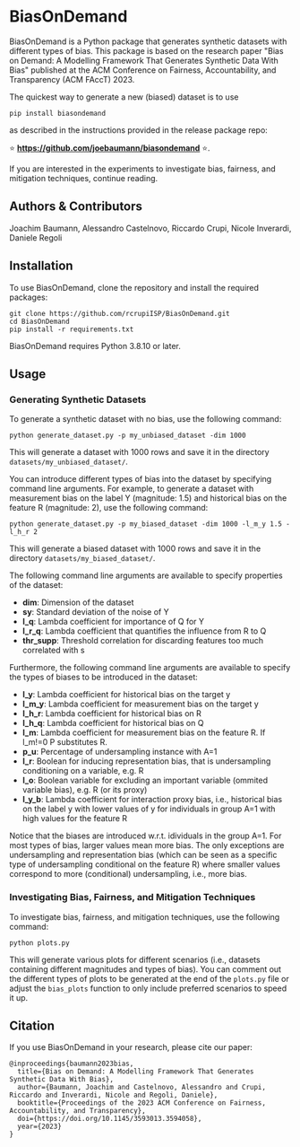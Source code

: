 # BiasOnDemand

BiasOnDemand is a Python package that generates synthetic datasets with different types of bias. This package is based on the research paper "Bias on Demand: A Modelling Framework That Generates Synthetic Data With Bias" published at the ACM Conference on Fairness, Accountability, and Transparency (ACM FAccT) 2023.

The quickest way to generate a new (biased) dataset is to use
```
pip install biasondemand
```
as described in the instructions provided in the release package repo: 

:star: **https://github.com/joebaumann/biasondemand** :star:.



If you are interested in the experiments to investigate bias, fairness, and mitigation techniques, continue reading.

## Authors & Contributors

Joachim Baumann, Alessandro Castelnovo, Riccardo Crupi, Nicole Inverardi, Daniele Regoli

## Installation

To use BiasOnDemand, clone the repository and install the required packages:

```
git clone https://github.com/rcrupiISP/BiasOnDemand.git
cd BiasOnDemand
pip install -r requirements.txt
```

BiasOnDemand requires Python 3.8.10 or later.

## Usage

### Generating Synthetic Datasets

To generate a synthetic dataset with no bias, use the following command:

```
python generate_dataset.py -p my_unbiased_dataset -dim 1000
```

This will generate a dataset with 1000 rows and save it in the directory `datasets/my_unbiased_dataset/`.

You can introduce different types of bias into the dataset by specifying command line arguments. For example, to generate a dataset with measurement bias on the label Y (magnitude: 1.5) and historical bias on the feature R (magnitude: 2), use the following command:

```
python generate_dataset.py -p my_biased_dataset -dim 1000 -l_m_y 1.5 -l_h_r 2
```

This will generate a biased dataset with 1000 rows and save it in the directory `datasets/my_biased_dataset/`.

The following command line arguments are available to specify properties of the dataset:
- **dim**: Dimension of the dataset
- **sy**: Standard deviation of the noise of Y
- **l_q**: Lambda coefficient for importance of Q for Y
- **l_r_q**: Lambda coefficient that quantifies the influence from R to Q
- **thr_supp**: Threshold correlation for discarding features too much correlated with s

Furthermore, the following command line arguments are available to specify the types of biases to be introduced in the dataset:
- **l_y**: Lambda coefficient for historical bias on the target y
- **l_m_y**: Lambda coefficient for measurement bias on the target y
- **l_h_r**: Lambda coefficient for historical bias on R
- **l_h_q**: Lambda coefficient for historical bias on Q
- **l_m**: Lambda coefficient for measurement bias on the feature R. If l_m!=0 P substitutes R.
- **p_u**: Percentage of undersampling instance with A=1
- **l_r**: Boolean for inducing representation bias, that is undersampling conditioning on a variable, e.g. R
- **l_o**: Boolean variable for excluding an important variable (ommited variable bias), e.g. R (or its proxy)
- **l_y_b**: Lambda coefficient for interaction proxy bias, i.e., historical bias on the label y with lower values of y for individuals in group A=1 with high values for the feature R

Notice that the biases are introduced w.r.t. idividuals in the group A=1.
For most types of bias, larger values mean more bias. The only exceptions are undersampling and representation bias (which can be seen as a specific type of undersampling conditional on the feature R) where smaller values correspond to more (conditional) undersampling, i.e., more bias.

### Investigating Bias, Fairness, and Mitigation Techniques

To investigate bias, fairness, and mitigation techniques, use the following command:

```
python plots.py
```

This will generate various plots for different scenarios (i.e., datasets containing different magnitudes and types of bias). You can comment out the different types of plots to be generated at the end of the `plots.py` file or adjust the `bias_plots` function to only include preferred scenarios to speed it up.

## Citation

If you use BiasOnDemand in your research, please cite our paper:

```
@inproceedings{baumann2023bias,
  title={Bias on Demand: A Modelling Framework That Generates Synthetic Data With Bias},
  author={Baumann, Joachim and Castelnovo, Alessandro and Crupi, Riccardo and Inverardi, Nicole and Regoli, Daniele},
  booktitle={Proceedings of the 2023 ACM Conference on Fairness, Accountability, and Transparency},
  doi={https://doi.org/10.1145/3593013.3594058},
  year={2023}
}
```
